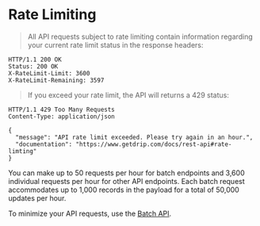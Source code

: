 # Rate Limiting

> All API requests subject to rate limiting contain information regarding your current rate limit status in the response headers:

```text
HTTP/1.1 200 OK
Status: 200 OK
X-RateLimit-Limit: 3600
X-RateLimit-Remaining: 3597
```

> If you exceed your rate limit, the API will returns a 429 status:

```text
HTTP/1.1 429 Too Many Requests
Content-Type: application/json

{
  "message": "API rate limit exceeded. Please try again in an hour.",
  "documentation": "https://www.getdrip.com/docs/rest-api#rate-limting"
}
```

You can make up to 50 requests per hour for batch endpoints and 3,600 individual requests per hour for other API endpoints. Each batch request accommodates up to 1,000 records in the payload for a total of 50,000 updates per hour.

To minimize your API requests, use the [Batch API](#batch-api).
